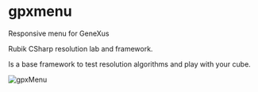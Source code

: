 # gpxmenu
Responsive menu for GeneXus

Rubik CSharp resolution lab and framework.

Is a base framework to test resolution algorithms and play with your cube.

![gpxMenu](https://github.com/dmonza/gpxmenu/master/screen.gif)
